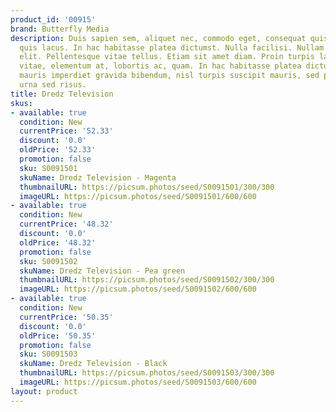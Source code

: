 ```yaml
---
product_id: '00915'
brand: Butterfly Media
description: Duis sapien sem, aliquet nec, commodo eget, consequat quis, neque. Nam
  quis lacus. In hac habitasse platea dictumst. Nulla facilisi. Nullam non diam. In
  elit. Pellentesque vitae tellus. Etiam sit amet diam. Proin turpis lacus, scelerisque
  vitae, elementum at, lobortis ac, quam. In hac habitasse platea dictumst.Fusce convallis,
  mauris imperdiet gravida bibendum, nisl turpis suscipit mauris, sed placerat ipsum
  urna sed risus.
title: Dredz Television
skus:
- available: true
  condition: New
  currentPrice: '52.33'
  discount: '0.0'
  oldPrice: '52.33'
  promotion: false
  sku: S0091501
  skuName: Dredz Television - Magenta
  thumbnailURL: https://picsum.photos/seed/S0091501/300/300
  imageURL: https://picsum.photos/seed/S0091501/600/600
- available: true
  condition: New
  currentPrice: '48.32'
  discount: '0.0'
  oldPrice: '48.32'
  promotion: false
  sku: S0091502
  skuName: Dredz Television - Pea green
  thumbnailURL: https://picsum.photos/seed/S0091502/300/300
  imageURL: https://picsum.photos/seed/S0091502/600/600
- available: true
  condition: New
  currentPrice: '50.35'
  discount: '0.0'
  oldPrice: '50.35'
  promotion: false
  sku: S0091503
  skuName: Dredz Television - Black
  thumbnailURL: https://picsum.photos/seed/S0091503/300/300
  imageURL: https://picsum.photos/seed/S0091503/600/600
layout: product
---
```

